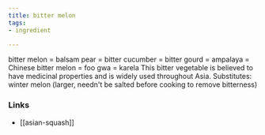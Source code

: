 ```yaml
---
title: bitter melon
tags:
- ingredient

---
```

bitter melon = balsam pear = bitter cucumber = bitter gourd = ampalaya = Chinese bitter melon = foo gwa = karela This bitter vegetable is believed to have medicinal properties and is widely used throughout Asia. Substitutes: winter melon (larger, needn't be salted before cooking to remove bitterness)

### Links

* [[asian-squash]]

